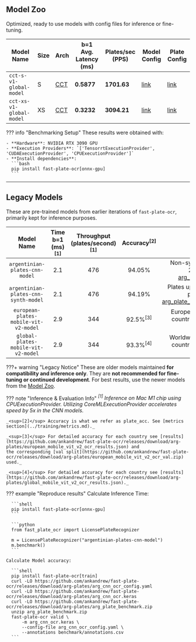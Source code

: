 ## Model Zoo

Optimized, ready to use models with config files for inference or fine-tuning.

| Model Name               | Size | Arch                                                                            | b=1 Avg. Latency (ms) | Plates/sec (PPS) | Model Config                                                                                                        | Plate Config                                                                                                        |
|--------------------------|------|---------------------------------------------------------------------------------|-----------------------|------------------|---------------------------------------------------------------------------------------------------------------------|---------------------------------------------------------------------------------------------------------------------|
| `cct-s-v1-global-model`  | S    | [CCT](../training/config/model_config.md#compact-convolutional-transformer-cct) | **0.5877**            | **1701.63**      | [link](https://github.com/ankandrew/fast-plate-ocr/releases/download/arg-plates/cct_s_v1_global_model_config.yaml)  | [link](https://github.com/ankandrew/fast-plate-ocr/releases/download/arg-plates/cct_s_v1_global_plate_config.yaml)  |
| `cct-xs-v1-global-model` | XS   | [CCT](../training/config/model_config.md#compact-convolutional-transformer-cct) | **0.3232**            | **3094.21**      | [link](https://github.com/ankandrew/fast-plate-ocr/releases/download/arg-plates/cct_xs_v1_global_model_config.yaml) | [link](https://github.com/ankandrew/fast-plate-ocr/releases/download/arg-plates/cct_xs_v1_global_plate_config.yaml) |

??? info "Benchmarking Setup"
    These results were obtained with:

    - **Hardware**: NVIDIA RTX 3090 GPU
    - **Execution Providers**: `['TensorrtExecutionProvider', 'CUDAExecutionProvider', 'CPUExecutionProvider']`
    - **Install dependencies**:
      ```bash
      pip install fast-plate-ocr[onnx-gpu]
      ```

---

## Legacy Models

These are pre-trained models from earlier iterations of `fast-plate-ocr`, primarily kept for inference purposes.

|              Model Name               | Time b=1<br/> (ms)<sup>[1]</sup> | Throughput <br/> (plates/second)<sup>[1]</sup> | Accuracy<sup>[2]</sup> |                                                                                           Dataset                                                                                            |
|:-------------------------------------:|:--------------------------------:|:----------------------------------------------:|:----------------------:|:--------------------------------------------------------------------------------------------------------------------------------------------------------------------------------------------:|
|    `argentinian-plates-cnn-model`     |               2.1                |                      476                       |         94.05%         |              Non-synthetic, plates up to 2020. Dataset [arg_plate_dataset.zip](https://github.com/ankandrew/fast-plate-ocr/releases/download/arg-plates/arg_plate_dataset.zip).              |
| `argentinian-plates-cnn-synth-model`  |               2.1                |                      476                       |         94.19%         | Plates up to 2020 + synthetic plates. Dataset [arg_plate_dataset_plus_synth.zip](https://github.com/ankandrew/fast-plate-ocr/releases/download/arg-plates/arg_plate_dataset_plus_synth.zip). |
| `european-plates-mobile-vit-v2-model` |               2.9                |                      344                       |  92.5%<sup>[3]</sup>   |                                                                European plates (from +40 countries, trained on 40k+ plates).                                                                 |
|  `global-plates-mobile-vit-v2-model`  |               2.9                |                      344                       |  93.3%<sup>[4]</sup>   |                                                                Worldwide plates (from +65 countries, trained on 85k+ plates).                                                                |

???+ warning "Legacy Notice"
    These are older models maintained **for compatibility and inference only**.
    They are **not recommended for fine-tuning or continued development**.
    For best results, use the newer models from the [Model Zoo](#model-zoo).

??? note "Inference & Evaluation Info"
    _<sup>[1]</sup> Inference on Mac M1 chip using CPUExecutionProvider. Utilizing CoreMLExecutionProvider accelerates speed
    by 5x in the CNN models._

    _<sup>[2]</sup> Accuracy is what we refer as plate_acc. See [metrics section](../training/metrics.md)._

    _<sup>[3]</sup> For detailed accuracy for each country see [results](https://github.com/ankandrew/fast-plate-ocr/releases/download/arg-plates/european_mobile_vit_v2_ocr_results.json) and
    the corresponding [val split](https://github.com/ankandrew/fast-plate-ocr/releases/download/arg-plates/european_mobile_vit_v2_ocr_val.zip) used._

    _<sup>[4]</sup> For detailed accuracy for each country see [results](https://github.com/ankandrew/fast-plate-ocr/releases/download/arg-plates/global_mobile_vit_v2_ocr_results.json)._

??? example "Reproduce results"
    Calculate Inference Time:

      ```shell
      pip install fast-plate-ocr[onnx-gpu]
      ```

      ```python
      from fast_plate_ocr import LicensePlateRecognizer

      m = LicensePlateRecognizer("argentinian-plates-cnn-model")
      m.benchmark()
      ```

    Calculate Model accuracy:

      ```shell
      pip install fast-plate-ocr[train]
      curl -LO https://github.com/ankandrew/fast-plate-ocr/releases/download/arg-plates/arg_cnn_ocr_config.yaml
      curl -LO https://github.com/ankandrew/fast-plate-ocr/releases/download/arg-plates/arg_cnn_ocr.keras
      curl -LO https://github.com/ankandrew/fast-plate-ocr/releases/download/arg-plates/arg_plate_benchmark.zip
      unzip arg_plate_benchmark.zip
      fast-plate-ocr valid \
          -m arg_cnn_ocr.keras \
          --config-file arg_cnn_ocr_config.yaml \
          --annotations benchmark/annotations.csv
      ```
